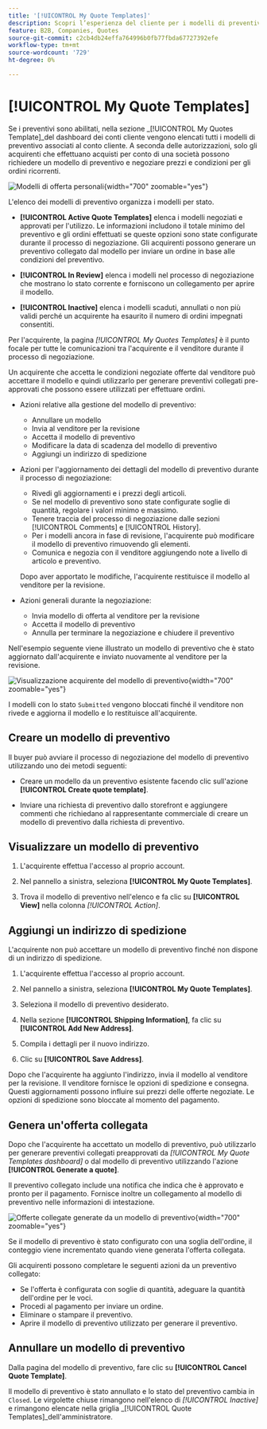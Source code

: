 ```yaml
---
title: '[!UICONTROL My Quote Templates]'
description: Scopri l’esperienza del cliente per i modelli di preventivo, disponibili nella dashboard dell’account storefront.
feature: B2B, Companies, Quotes
source-git-commit: c2cb4db24effa764996b0fb77fbda67727392efe
workflow-type: tm+mt
source-wordcount: '729'
ht-degree: 0%

---
```



# [!UICONTROL My Quote Templates]

Se i preventivi sono abilitati, nella sezione _[!UICONTROL My Quotes Template]_del dashboard dei conti cliente vengono elencati tutti i modelli di preventivo associati al conto cliente. A seconda delle autorizzazioni, solo gli acquirenti che effettuano acquisti per conto di una società possono richiedere un modello di preventivo e negoziare prezzi e condizioni per gli ordini ricorrenti.

![Modelli di offerta personali](./assets/account-dashboard-quote-templates-list.png){width="700" zoomable="yes"}

L&#39;elenco dei modelli di preventivo organizza i modelli per stato.

- **[!UICONTROL Active Quote Templates]** elenca i modelli negoziati e approvati per l&#39;utilizzo. Le informazioni includono il totale minimo del preventivo e gli ordini effettuati se queste opzioni sono state configurate durante il processo di negoziazione. Gli acquirenti possono generare un preventivo collegato dal modello per inviare un ordine in base alle condizioni del preventivo.

- **[!UICONTROL In Review]** elenca i modelli nel processo di negoziazione che mostrano lo stato corrente e forniscono un collegamento per aprire il modello.

- **[!UICONTROL Inactive]** elenca i modelli scaduti, annullati o non più validi perché un acquirente ha esaurito il numero di ordini impegnati consentiti.

Per l&#39;acquirente, la pagina *[!UICONTROL My Quotes Templates]* è il punto focale per tutte le comunicazioni tra l&#39;acquirente e il venditore durante il processo di negoziazione.

Un acquirente che accetta le condizioni negoziate offerte dal venditore può accettare il modello e quindi utilizzarlo per generare preventivi collegati pre-approvati che possono essere utilizzati per effettuare ordini.

- Azioni relative alla gestione del modello di preventivo:

   - Annullare un modello
   - Invia al venditore per la revisione
   - Accetta il modello di preventivo
   - Modificare la data di scadenza del modello di preventivo
   - Aggiungi un indirizzo di spedizione

- Azioni per l&#39;aggiornamento dei dettagli del modello di preventivo durante il processo di negoziazione:

   - Rivedi gli aggiornamenti e i prezzi degli articoli.
   - Se nel modello di preventivo sono state configurate soglie di quantità, regolare i valori minimo e massimo.
   - Tenere traccia del processo di negoziazione dalle sezioni [!UICONTROL Comments] e [!UICONTROL History].
   - Per i modelli ancora in fase di revisione, l&#39;acquirente può modificare il modello di preventivo rimuovendo gli elementi.
   - Comunica e negozia con il venditore aggiungendo note a livello di articolo e preventivo.

  Dopo aver apportato le modifiche, l&#39;acquirente restituisce il modello al venditore per la revisione.

- Azioni generali durante la negoziazione:

   - Invia modello di offerta al venditore per la revisione
   - Accetta il modello di preventivo
   - Annulla per terminare la negoziazione e chiudere il preventivo

Nell&#39;esempio seguente viene illustrato un modello di preventivo che è stato aggiornato dall&#39;acquirente e inviato nuovamente al venditore per la revisione.

![Visualizzazione acquirente del modello di preventivo](./assets/account-dashboard-my-quote-template-detailed.png){width="700" zoomable="yes"}

I modelli con lo stato `Submitted` vengono bloccati finché il venditore non rivede e aggiorna il modello e lo restituisce all&#39;acquirente.

## Creare un modello di preventivo

Il buyer può avviare il processo di negoziazione del modello di preventivo utilizzando uno dei metodi seguenti:

- Creare un modello da un preventivo esistente facendo clic sull&#39;azione **[!UICONTROL Create quote template]**.

- Inviare una richiesta di preventivo dallo storefront e aggiungere commenti che richiedano al rappresentante commerciale di creare un modello di preventivo dalla richiesta di preventivo.

## Visualizzare un modello di preventivo

1. L&#39;acquirente effettua l&#39;accesso al proprio account.

1. Nel pannello a sinistra, seleziona **[!UICONTROL My Quote Templates]**.

1. Trova il modello di preventivo nell&#39;elenco e fa clic su **[!UICONTROL View]** nella colonna _[!UICONTROL Action]_.

## Aggiungi un indirizzo di spedizione

L&#39;acquirente non può accettare un modello di preventivo finché non dispone di un indirizzo di spedizione.

1. L&#39;acquirente effettua l&#39;accesso al proprio account.

1. Nel pannello a sinistra, seleziona **[!UICONTROL My Quote Templates]**.

1. Seleziona il modello di preventivo desiderato.

1. Nella sezione **[!UICONTROL Shipping Information]**, fa clic su **[!UICONTROL Add New Address]**.

1. Compila i dettagli per il nuovo indirizzo.

1. Clic su **[!UICONTROL Save Address]**.

Dopo che l&#39;acquirente ha aggiunto l&#39;indirizzo, invia il modello al venditore per la revisione. Il venditore fornisce le opzioni di spedizione e consegna. Questi aggiornamenti possono influire sui prezzi delle offerte negoziate. Le opzioni di spedizione sono bloccate al momento del pagamento.

## Genera un&#39;offerta collegata

Dopo che l&#39;acquirente ha accettato un modello di preventivo, può utilizzarlo per generare preventivi collegati preapprovati da *[!UICONTROL My Quote Templates dashboard]* o dal modello di preventivo utilizzando l&#39;azione **[!UICONTROL Generate a quote]**.

Il preventivo collegato include una notifica che indica che è approvato e pronto per il pagamento. Fornisce inoltre un collegamento al modello di preventivo nelle informazioni di intestazione.

![Offerte collegate generate da un modello di preventivo](./assets/quote-templates-linked-quote.png){width="700" zoomable="yes"}

Se il modello di preventivo è stato configurato con una soglia dell&#39;ordine, il conteggio viene incrementato quando viene generata l&#39;offerta collegata.

Gli acquirenti possono completare le seguenti azioni da un preventivo collegato:

- Se l&#39;offerta è configurata con soglie di quantità, adeguare la quantità dell&#39;ordine per le voci.
- Procedi al pagamento per inviare un ordine.
- Eliminare o stampare il preventivo.
- Aprire il modello di preventivo utilizzato per generare il preventivo.

## Annullare un modello di preventivo

Dalla pagina del modello di preventivo, fare clic su **[!UICONTROL Cancel Quote Template]**.

Il modello di preventivo è stato annullato e lo stato del preventivo cambia in `Closed`. Le virgolette chiuse rimangono nell&#39;elenco di *[!UICONTROL Inactive]* e rimangono elencate nella griglia _[!UICONTROL Quote Templates]_dell&#39;amministratore.





